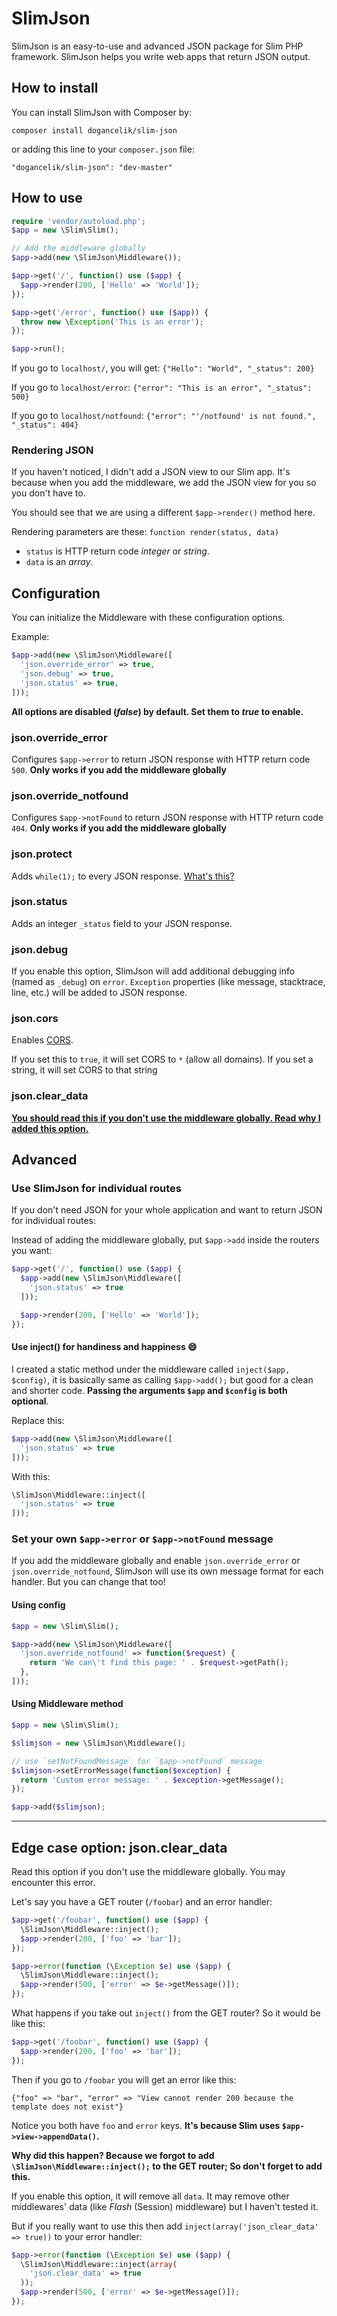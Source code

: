 # SlimJson
SlimJson is an easy-to-use and advanced JSON package for Slim PHP framework. SlimJson helps you write web apps that return JSON output.

## How to install
You can install SlimJson with Composer by:
```
composer install dogancelik/slim-json
```
or adding this line to your `composer.json` file:
```
"dogancelik/slim-json": "dev-master"
```

## How to use
```php
require 'vendor/autoload.php';
$app = new \Slim\Slim();

// Add the middleware globally
$app->add(new \SlimJson\Middleware());

$app->get('/', function() use ($app) {
  $app->render(200, ['Hello' => 'World']);
});

$app->get('/error', function() use ($app)) {
  throw new \Exception('This is an error');
});

$app->run();
```

If you go to `localhost/`, you will get: `{"Hello": "World", "_status": 200}`

If you go to `localhost/error`: `{"error": "This is an error", "_status": 500}`

If you go to `localhost/notfound`: `{"error": "'/notfound' is not found.", "_status": 404}`

### Rendering JSON
If you haven't noticed, I didn't add a JSON view to our Slim app.
It's because when you add the middleware, we add the JSON view for you so you don't have to.

You should see that we are using a different `$app->render()` method here.

Rendering parameters are these: `function render(status, data)`

* `status` is HTTP return code *integer* or *string*.
* `data` is an *array*.

## Configuration
You can initialize the Middleware with these configuration options.

Example:
```php
$app->add(new \SlimJson\Middleware([
  'json.override_error' => true,
  'json.debug' => true,
  'json.status' => true,
]));
```

**All options are disabled (*false*) by default. Set them to *true* to enable.**

### json.override_error
Configures `$app->error` to return JSON response with HTTP return code `500`.
**Only works if you add the middleware globally**

### json.override_notfound
Configures `$app->notFound` to return JSON response with HTTP return code `404`.
**Only works if you add the middleware globally**

### json.protect
Adds `while(1);` to every JSON response. [What's this?](http://stackoverflow.com/questions/2669690)

### json.status
Adds an integer `_status` field to your JSON response.

### json.debug
If you enable this option, SlimJson will add additional debugging info (named as `_debug`) on `error`.
`Exception` properties (like message, stacktrace, line, etc.) will be added to JSON response.

### json.cors
Enables [CORS](http://enable-cors.org/).

If you set this to `true`, it will set CORS to `*` (allow all domains).
If you set a string, it will set CORS to that string

### json.clear_data
**[You should read this if you don't use the middleware globally. Read why I added this option.](#slimjson-cleardata)**

## Advanced

### Use SlimJson for individual routes
If you don't need JSON for your whole application and want to return JSON for individual routes:

Instead of adding the middleware globally, put `$app->add` inside the routers you want:
```php
$app->get('/', function() use ($app) {
  $app->add(new \SlimJson\Middleware([
    'json.status' => true
  ]));

  $app->render(200, ['Hello' => 'World']);
});
```

#### Use inject() for handiness and happiness :smile:
I created a static method under the middleware called `inject($app, $config)`, it is basically same as calling `$app->add();` but good for a clean and shorter code.
**Passing the arguments `$app` and `$config` is both optional**.

Replace this:
```php
$app->add(new \SlimJson\Middleware([
  'json.status' => true
]));
```

With this:
```php
\SlimJson\Middleware::inject([
  'json.status' => true
]));
```

### Set your own `$app->error` or `$app->notFound` message
If you add the middleware globally and enable `json.override_error` or `json.override_notfound`, SlimJson will use its own message format for each handler. But you can change that too!

#### Using config
```php
$app = new \Slim\Slim();

$app->add(new \SlimJson\Middleware([
  'json.override_notfound' => function($request) {
    return 'We can\'t find this page: ' . $request->getPath();
  },
]));
```

#### Using Middleware method
```php
$app = new \Slim\Slim();

$slimjson = new \SlimJson\Middleware();

// use `setNotFoundMessage` for `$app->notFound` message
$slimjson->setErrorMessage(function($exception) {
  return 'Custom error message: ' . $exception->getMessage();
});

$app->add($slimjson);
```

---
<span id="slimjson-cleardata"></span>
## Edge case option: json.clear_data
Read this option if you don't use the middleware globally. You may encounter this error.

Let's say you have a GET router (`/foobar`) and an error handler:
```php
$app->get('/foobar', function() use ($app) {
  \SlimJson\Middleware::inject();
  $app->render(200, ['foo' => 'bar']);
});

$app->error(function (\Exception $e) use ($app) {
  \SlimJson\Middleware::inject();
  $app->render(500, ['error' => $e->getMessage()]);
});
```

What happens if you take out `inject()` from the GET router? So it would be like this:
```php
$app->get('/foobar', function() use ($app) {
  $app->render(200, ['foo' => 'bar']);
});
```

Then if you go to `/foobar` you will get an error like this:
```
{"foo" => "bar", "error" => "View cannot render 200 because the template does not exist"}
```

Notice you both have `foo` and `error` keys. **It's because Slim uses `$app->view->appendData()`.**

**Why did this happen? Because we forgot to add `\SlimJson\Middleware::inject();` to the GET router; So don't forget to add this.**

If you enable this option, it will remove all `data`. It may remove other middlewares' data (like *Flash* (Session) middleware) but I haven't tested it.

But if you really want to use this then add `inject(array('json_clear_data' => true))` to your error handler:

```php
$app->error(function (\Exception $e) use ($app) {
  \SlimJson\Middleware::inject(array(
    'json.clear_data' => true
  ));
  $app->render(500, ['error' => $e->getMessage()]);
});
```